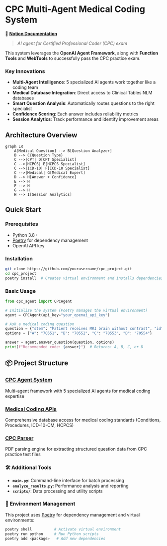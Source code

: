 # CPC Multi-Agent Medical Coding System

📖 **[Notion Documentation](https://triangular-nautilus-099.notion.site/CPC-Multi-Agent-Medical-Coder-21ec4614686e80368d9ed1a38d86ec61?pvs=143)**

> *AI agent for Certified Professional Coder (CPC) exam*

This system leverages the **OpenAI Agent Framework**, along with **Function Tools** and **WebTools** to successfully pass the CPC practice exam.

### **Key Innovations**
- **Multi-Agent Intelligence**: 5 specialized AI agents work together like a coding team
- **Medical Database Integration**: Direct access to Clinical Tables NLM databases
- **Smart Question Analysis**: Automatically routes questions to the right specialist
- **Confidence Scoring**: Each answer includes reliability metrics
- **Session Analytics**: Track performance and identify improvement areas

## Architecture Overview

```mermaid
graph LR
    A[Medical Question] --> B[Question Analyzer]
    B --> C{Question Type}
    C -->|CPT| D[CPT Specialist]
    C -->|HCPCS| E[HCPCS Specialist] 
    C -->|ICD-10| F[ICD-10 Specialist]
    C -->|Medical| G[Medical Expert]
    D --> H[Answer + Confidence]
    E --> H
    F --> H
    G --> H
    H --> I[Session Analytics]
```

## Quick Start

### Prerequisites
- Python 3.8+
- [Poetry](https://python-poetry.org/) for dependency management
- OpenAI API key

### Installation
```bash
git clone https://github.com/yourusername/cpc_project.git
cd cpc_project
poetry install  # Creates virtual environment and installs dependencies
```

### Basic Usage
```python
from cpc_agent import CPCAgent

# Initialize the system (Poetry manages the virtual environment)
agent = CPCAgent(api_key="your_openai_api_key")

# Ask a medical coding question
question = {"stem": "Patient receives MRI brain without contrast", "id": "q001"}
options = {"A": "70551", "B": "70552", "C": "70553", "D": "70554"}

answer = agent.answer_question(question, options)
print(f"Recommended code: {answer}")  # Returns: A, B, C, or D
```

## 📦 Project Structure

### **[CPC Agent System](cpc_agent/README.md)**
Multi-agent framework with 5 specialized AI agents for medical coding expertise

### **[Medical Coding APIs](apis/README.md)**
Comprehensive database access for medical coding standards (Conditions, Procedures, ICD-10-CM, HCPCS)

### **[CPC Parser](cpc_parser/README.md)**
PDF parsing engine for extracting structured question data from CPC practice test files

### 🛠️ **Additional Tools**
- **`main.py`**: Command-line interface for batch processing
- **`analyze_results.py`**: Performance analysis and reporting
- **`scripts/`**: Data processing and utility scripts

### 🔧 **Environment Management**
This project uses [Poetry](https://python-poetry.org/docs/basic-usage/) for dependency management and virtual environments:
```bash
poetry shell          # Activate virtual environment
poetry run python     # Run Python scripts
poetry add <package>   # Add new dependencies
```